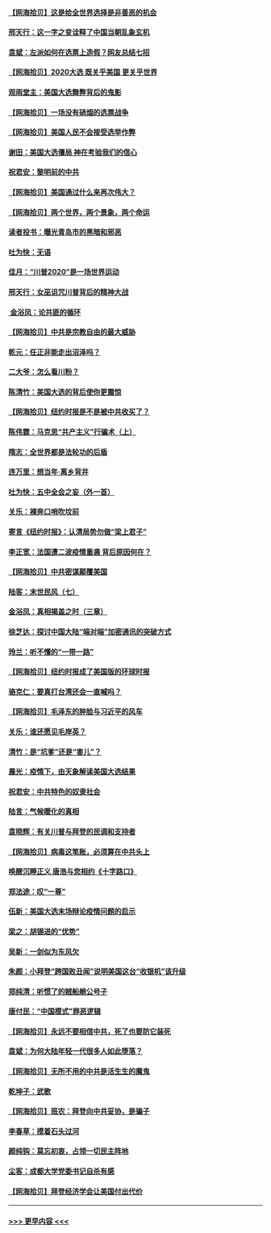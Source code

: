 #### [【网海拾贝】这是给全世界选择是非善恶的机会](../pages/nsc993/n12535061.md?t=11091451) 
#### [邢天行：这一字之变诠释了中国当朝乱象玄机](../pages/nsc993/n12533446.md?t=11091451) 
#### [袁斌：左派如何在选票上造假？网友总结七招](../pages/nsc993/n12533180.md?t=11091451) 
#### [【网海拾贝】2020大选 既关乎美国 更关乎世界](../pages/nsc993/n12533161.md?t=11091451) 
#### [观雨堂主：美国大选舞弊背后的鬼影](../pages/nsc993/n12533153.md?t=11091451) 
#### [【网海拾贝】一场没有硝烟的选票战争](../pages/nsc993/n12531883.md?t=11091451) 
#### [【网海拾贝】美国人民不会接受选举作弊](../pages/nsc993/n12528850.md?t=11091451) 
#### [谢田：美国大选僵局 神在考验我们的信心](../pages/nsc993/n12527932.md?t=11091451) 
#### [祝君安：黎明前的中共](../pages/nsc993/n12524071.md?t=11091451) 
#### [【网海拾贝】美国通过什么来再次伟大？](../pages/nsc993/n12523844.md?t=11091451) 
#### [【网海拾贝】两个世界，两个景象，两个命运](../pages/nsc993/n12521419.md?t=11091451) 
#### [读者投书：曝光青岛市的黑暗和邪恶](../pages/nsc993/n12520988.md?t=11091451) 
#### [吐为快：无语](../pages/nsc993/n12518588.md?t=11091451) 
#### [佳月：“川普2020”是一场世界运动](../pages/nsc993/n12518581.md?t=11091451) 
#### [邢天行：女巫诅咒川普背后的精神大战](../pages/nsc993/n12517257.md?t=11091451) 
#### [ 金浴凤：论共匪的循环](../pages/nsc993/n12517133.md?t=11091451) 
#### [【网海拾贝】中共是宗教自由的最大威胁](../pages/nsc993/n12516879.md?t=11091451) 
#### [乾元：任正非能走出沼泽吗？](../pages/nsc993/n12515831.md?t=11091451) 
#### [二大爷：怎么看川粉？](../pages/nsc993/n12515820.md?t=11091451) 
#### [陈清竹：美国大选的背后使你更震惊](../pages/nsc993/n12515589.md?t=11091451) 
#### [【网海拾贝】纽约时报是不是被中共收买了？](../pages/nsc993/n12515122.md?t=11091451) 
#### [陈伟霆：马克思“共产主义”行骗术（上）](../pages/nsc993/n12510217.md?t=11091451) 
#### [隋志：全世界都是法轮功的后盾](../pages/nsc993/n12510636.md?t=11091451) 
#### [连万里：想当年‧离乡背井](../pages/nsc993/n12510623.md?t=11091451) 
#### [吐为快：五中全会之妄（外一首）](../pages/nsc993/n12510470.md?t=11091451) 
#### [关乐：裸奔口哨吹坟前](../pages/nsc993/n12510403.md?t=11091451) 
#### [寄言《纽约时报》：认清局势勿做“梁上君子”](../pages/nsc993/n12510042.md?t=11091451) 
#### [李正宽：法国遭二波疫情重袭 背后原因何在？](../pages/nsc993/n12509971.md?t=11091451) 
#### [【网海拾贝】中共密谋颠覆美国](../pages/nsc993/n12509816.md?t=11091451) 
#### [陆客：末世民风（七）](../pages/nsc993/n12507822.md?t=11091451) 
#### [金浴凤：真相揭盖之时（三章）](../pages/nsc993/n12507804.md?t=11091451) 
#### [徐芝达：探讨中国大陆“端对端”加密通讯的突破方式](../pages/nsc993/n12507682.md?t=11091451) 
#### [玲兰：听不懂的“一带一路”](../pages/nsc993/n12507669.md?t=11091451) 
#### [【网海拾贝】纽约时报成了美国版的环球时报](../pages/nsc993/n12507053.md?t=11091451) 
#### [骆克仁：要真打台湾还会一直喊吗？](../pages/nsc993/n12506843.md?t=11091451) 
#### [【网海拾贝】毛泽东的肿脸与习近平的风车](../pages/nsc993/n12504537.md?t=11091451) 
#### [关乐：谁还愿见毛岸英？](../pages/nsc993/n12503866.md?t=11091451) 
#### [清竹：是“坑爹”还是“害儿”？](../pages/nsc993/n12503034.md?t=11091451) 
#### [晨光：疫情下，由天象解读美国大选结果](../pages/nsc993/n12502536.md?t=11091451) 
#### [祝君安：中共特色的奴隶社会](../pages/nsc993/n12501529.md?t=11091451) 
#### [陆言：气候暖化的真相](../pages/nsc993/n12501183.md?t=11091451) 
#### [袁晓辉：有关川普与拜登的民调和支持者](../pages/nsc993/n12500433.md?t=11091451) 
#### [【网海拾贝】病毒这笔账，必须算在中共头上](../pages/nsc993/n12500320.md?t=11091451) 
#### [唤醒沉睡正义 唐浩与您相约《十字路口》](../pages/nsc993/n12497980.md?t=11091451) 
#### [郑法途：叹“一尊”](../pages/nsc993/n12498837.md?t=11091451) 
#### [伍新：美国大选末场辩论疫情问题的启示](../pages/nsc993/n12498829.md?t=11091451) 
#### [梁之：胡锡进的“优势”](../pages/nsc993/n12498780.md?t=11091451) 
#### [吴新：一剑似为东风欠](../pages/nsc993/n12498772.md?t=11091451) 
#### [朱颜：小拜登“跨国败丑闻”说明美国这台“收银机”该升级](../pages/nsc993/n12498731.md?t=11091451) 
#### [郑纯清：听惯了的贼船艄公号子](../pages/nsc993/n12498721.md?t=11091451) 
#### [唐付民：“中国模式”罪恶逻辑](../pages/nsc993/n12498310.md?t=11091451) 
#### [【网海拾贝】永远不要相信中共，死了也要防它装死](../pages/nsc993/n12498162.md?t=11091451) 
#### [袁斌：为何大陆年轻一代很多人如此堕落？](../pages/nsc993/n12495696.md?t=11091451) 
#### [【网海拾贝】无所不用的中共是活生生的魔鬼](../pages/nsc993/n12495621.md?t=11091451) 
#### [乾坤子：武歌](../pages/nsc993/n12493391.md?t=11091451) 
#### [【网海拾贝】班农：拜登向中共妥协，是骗子](../pages/nsc993/n12492877.md?t=11091451) 
#### [李春草：摸着石头过河](../pages/nsc993/n12491121.md?t=11091451) 
#### [颜纯钩：莫忘初衷，占领一切民主阵地](../pages/nsc993/n12490965.md?t=11091451) 
#### [尘客：成都大学党委书记自杀有感](../pages/nsc993/n12490950.md?t=11091451) 
#### [【网海拾贝】拜登经济学会让美国付出代价](../pages/nsc993/n12489662.md?t=11091451) 

----
#### [ >>> 更早内容 <<< ](../indexes/nsc993-earlier.md)
